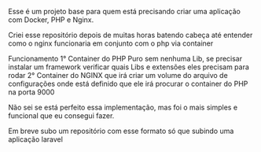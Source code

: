 Esse é um projeto base para quem está precisando criar uma aplicação com Docker, PHP e Nginx.

Criei esse repositório depois de muitas horas batendo cabeça até entender como o nginx funcionaria em conjunto com o php via container

Funcionamento
1° Container do PHP Puro sem nenhuma Lib, se precisar instalar um framework verificar quais Libs e extensões eles precisam para rodar
2° Container do NGINX que irá criar um volume do arquivo de configurações onde está definido que ele irá procurar o container do PHP na porta 9000

Não sei se está perfeito essa implementação, mas foi o mais simples e funcional que eu consegui fazer.

Em breve subo um repositório com esse formato só que subindo uma aplicação laravel